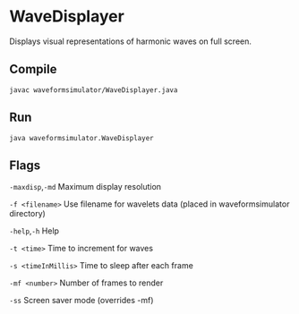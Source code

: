 WaveDisplayer
=============

Displays visual representations of harmonic waves on full screen.

Compile
-------
`javac waveformsimulator/WaveDisplayer.java`

Run
---
`java waveformsimulator.WaveDisplayer`

Flags
-----
`-maxdisp`,`-md`	Maximum display resolution

`-f <filename>`	Use filename for wavelets data (placed in waveformsimulator directory)

`-help`,`-h` Help

`-t <time>`	Time to increment for waves

`-s <timeInMillis>` Time to sleep after each frame

`-mf <number>`	Number of frames to render

`-ss`		Screen saver mode (overrides -mf)

